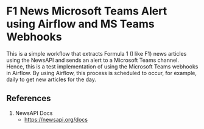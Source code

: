 # F1 News Microsoft Teams Alert using Airflow and MS Teams Webhooks

This is a simple workflow that extracts Formula 1 (I like F1) news articles using the NewsAPI and sends an alert to a Microsoft Teams channel. Hence, this is a test implementation of using the Microsoft Teams webhooks in Airflow. By using Airflow, this process is scheduled to occur, for example, daily to get new articles for the day.

## References

1. NewsAPI Docs
   - https://newsapi.org/docs

